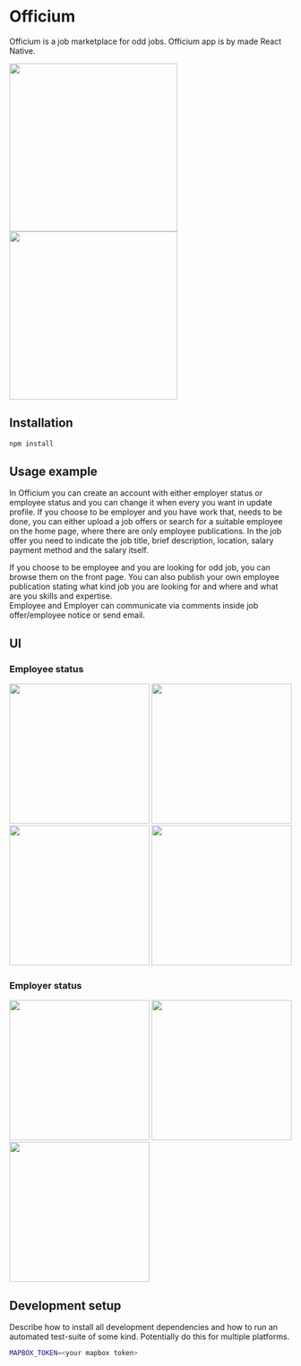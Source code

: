 # Officium

Officium is a job marketplace for odd jobs. Officium app is by made React Native.

<img src="https://user-images.githubusercontent.com/74305561/111033219-c2f74a80-8418-11eb-81c0-4b0863c73e4d.PNG" width="300"> <img src="https://user-images.githubusercontent.com/74305561/111032729-52e7c500-8416-11eb-8491-0a85d8a75c7c.PNG" width="300">


## Installation

```sh
npm install
```

## Usage example

In Officium you can create an account with either employer status or employee status and you can change it when every you want in update profile. If you choose to be employer and you have work that, needs to be done, you can either upload a job offers or search for a suitable employee on the home page, where there are only employee publications. In the job offer you need to indicate the job title, brief description, location, salary payment method and the salary itself. 

If you choose to be employee and you are looking for odd job, you can browse them on the front page. You can also publish your own employee publication stating what kind job you are looking for and where and what are you skills and expertise.  
Employee and Employer can communicate via comments inside job offer/employee notice or send email.

## UI

### Employee status
<img src="https://user-images.githubusercontent.com/74305561/111032898-34ce9480-8417-11eb-9b04-6b395b776128.PNG" width="250"> <img src="https://user-images.githubusercontent.com/74305561/111032899-37c98500-8417-11eb-95ea-bc5c1b65dcf6.PNG" width="250"> <img src="https://user-images.githubusercontent.com/74305561/111032903-3ac47580-8417-11eb-877a-439487262b7c.PNG" width="250"> <img src="https://user-images.githubusercontent.com/74305561/111033293-297c6880-8419-11eb-9f80-8733fa577165.PNG" width="250">


### Employer status
<img src="https://user-images.githubusercontent.com/74305561/111032908-40ba5680-8417-11eb-9ace-e94fab2ec2a2.PNG" width="250"> <img src="https://user-images.githubusercontent.com/74305561/111032911-49ab2800-8417-11eb-8ad1-d067c7ee905d.PNG" width="250"> <img src="https://user-images.githubusercontent.com/74305561/111033318-54ff5300-8419-11eb-865b-fa351b7f75b4.PNG" width="250">

## Development setup

Describe how to install all development dependencies and how to run an automated test-suite of some kind. Potentially do this for multiple platforms.

```sh
MAPBOX_TOKEN=<your mapbox token>
```

